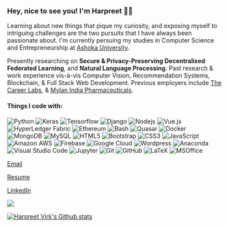 ### Hey, nice to see you! I'm Harpreet 👋🏼

Learning about new things that pique my curiosity, and exposing myself to intriguing challenges are the two pursuits that I have always been passionate about. I'm currently persuing my studies in Computer Science and Entrepreneurship at [Ashoka University](https://ashoka.edu.in). 

Presently researching on **Secure & Privacy-Preserving Decentralised Federated Learning**, and **Natural Language Processing**. Past research & work experience vis-à-vis Computer Vision, Recommendation Systems, Blockchain, & Full Stack Web Development. Previous employers include [The Career Labs](https://thecareerlabs.com/in), & [Mylan India Pharmaceuticals](https://www.mylan.in/).


#### Things I code with:

![Python](https://img.shields.io/badge/-Python-3776AB?style=flat-square&logo=python&logoColor=white)
![Keras](https://img.shields.io/badge/-Keras-D00000?style=flat-square&logo=Keras&logoColor=white)
![Tensorflow](https://img.shields.io/badge/-Tensorflow-ff6f00?style=flat-square&logo=Tensorflow&logoColor=white)
![Django](https://img.shields.io/badge/-Django-092E20?style=flat-square&logo=Django&logoColor=white)
![Nodejs](https://img.shields.io/badge/-Nodejs-339933?style=flat-square&logo=Node.js&logoColor=white)
![Vue.js](https://img.shields.io/badge/-Vue.js-4FC08D?style=flat-square&logo=Vue.js&logoColor=white)
![HyperLedger Fabric](https://img.shields.io/badge/-HyperLedgerFabric-801010?style=flat-square)
![Ethereum](https://img.shields.io/badge/-Ethereum-3C3C3D?style=flat-square&&logo=Ethereum&logoColor=white)
![Bash](https://img.shields.io/badge/-Bash-4EAA25?style=flat-square&logo=GNU-Bash&logoColor=white)
![Quasar](https://img.shields.io/badge/-Quasar-1976D2?style=flat-square&logo=quasar&logoColor=white)
![Docker](https://img.shields.io/badge/-Docker-2496Ed?style=flat-square&logo=docker&logoColor=white)
![MongoDB](https://img.shields.io/badge/-mongodb-478248?style=flat-square&logo=mysql&logoColor=white)
![MySQL](https://img.shields.io/badge/-MySQL-4479a1?style=flat-square&logo=mysql&logoColor=white)
![HTML5](https://img.shields.io/badge/-HTML5-E34F26?style=flat-square&logo=html5&logoColor=white)
![Bootstrap](https://img.shields.io/badge/-Bootstrap-563D7C?style=flat-square&logo=bootstrap&logoColor=white)
![CSS3](https://img.shields.io/badge/-CSS3-1572B6?style=flat-square&logo=css3&logoColor=white)
![JavaScript](https://img.shields.io/badge/-JavaScript-f7df1e?style=flat-square&logo=javascript&logoColor=white)
![Amazon AWS](https://img.shields.io/badge/Amazon%20AWS-232F3E?style=flat-square&logo=amazon-aws&logoColor=white)
![Firebase](https://img.shields.io/badge/-Firebase-ffca28?style=flat-square&logo=firebase&logoColor=white)
![Google Cloud](https://img.shields.io/badge/Google%20Cloud-4285f4?style=flat-square&logo=google-cloud&logoColor=white)
![Wordpress](https://img.shields.io/badge/-Wordpress-21759b?style=flat-square&logo=Wordpress&logoColor=white)
![Anaconda](https://img.shields.io/badge/-Anaconda-44A833?style=flat-square&logo=Anaconda&logoColor=white)
![Visual Studio Code](https://img.shields.io/badge/-VSCode-007ACC?style=flat-square&logo=visual-studio-code&logoColor=white)
![Jupyter](https://img.shields.io/badge/-Jupyter-F37626?style=flat-square&logo=Jupyter&logoColor=white)
![Git](https://img.shields.io/badge/-Git-f05032?style=flat-square&logo=git&logoColor=white)
![GitHub](https://img.shields.io/badge/-GitHub-181717?style=flat-square&logo=github&logoColor=white)
![LaTeX](https://img.shields.io/badge/-LaTeX-008080?style=flat-square&logo=LaTeX&logoColor=white)
![MSOffice](https://img.shields.io/badge/-MSOffice-D83B01?style=flat-square&logo=Microsoft-Office&logoColor=white)

[Email](mailto:harpreet.virk_asp21@ashoka.edu.in)

[Resume](https://drive.google.com/file/d/1naE2buKbJyCSoleST0d0TBgGy0zoLy4_/view?usp=sharing)

[LinkedIn](https://www.linkedin.com/in/harpreetsinghvirk/)

![](https://komarev.com/ghpvc/?username=yharpreetvirkk)

[![Harpreet Virk's Github stats](https://github-readme-stats.vercel.app/api?username=harpreetvirkk)](https://github.com/anuraghazra/github-readme-stats)
